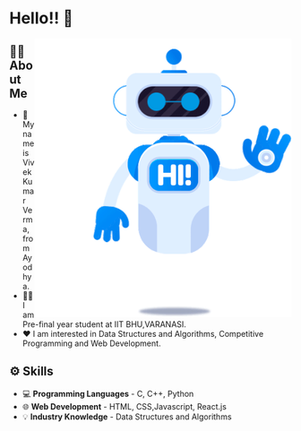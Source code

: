 <!-- ### Hi there 👋 -->
<!--
**cyber-vivek/cyber-vivek** is a ✨ _special_ ✨ repository because its `README.md` (this file) appears on your GitHub profile.

Here are some ideas to get you started:

- 🔭 I’m currently working on ...
- 🌱 I’m currently learning ...
- 👯 I’m looking to collaborate on ...
- 🤔 I’m looking for help with ...
- 💬 Ask me about ...
- 📫 How to reach me: ...
- 😄 Pronouns: ...
- ⚡ Fun fact: ...
-->
<h1> Hello!! 👋</h1>
<img align = "right" alt = "HI ROBOt" src = https://github.com/cyber-vivek/cyber-vivek/blob/main/hi-robot.gif/>
<h2> 🧑‍💻 About Me </h2>

- 👦 My name is Vivek Kumar Verma, from Ayodhya.
- 🧑‍🎓 I am Pre-final year student at IIT BHU,VARANASI.
- ❤️ I am interested in Data Structures and Algorithms, Competitive Programming and Web Development.

<h2> ⚙️ Skills </h2>

- 💻 **Programming Languages** - C, C++, Python
- 🌐 **Web Development** - HTML, CSS,Javascript, React.js
- 💡 **Industry Knowledge** - Data Structures and Algorithms
